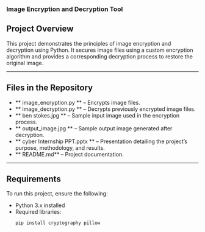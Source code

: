 ### Image Encryption and Decryption Tool

## Project Overview
This project demonstrates the principles of image encryption and decryption using Python. It secures image files using a custom encryption algorithm and provides a corresponding decryption process to restore the original image.

-----

## Files in the Repository
-  ** image_encryption.py ** – Encrypts image files.  
-  ** image_decryption.py ** – Decrypts previously encrypted image files.  
-  ** ben stokes.jpg ** – Sample input image used in the encryption process.  
-  ** output_image.jpg ** – Sample output image generated after decryption.  
-  ** cyber Internship PPT.pptx ** – Presentation detailing the project’s purpose, methodology, and results.  
-  ** README.md** – Project documentation.

---

## Requirements
To run this project, ensure the following:

- Python 3.x installed  
- Required libraries:  
  ```bash
  pip install cryptography pillow

